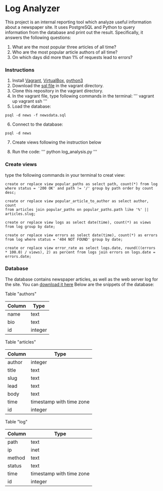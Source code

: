 # Log Analyzer
This project is an internal reporting tool which analyze useful information about a newspaper site. It uses PostgreSQL and Python to query information from the database and print out the result.  Specifically, it answers the following questions:

1. What are the most popular three articles of all time?
2. Who are the most popular article authors of all time?
3. On which days did more than 1% of requests lead to errors?

### Instructions
1. Install [Vagrant](https://www.vagrantup.com/), [VirtualBox](https://www.virtualbox.org/wiki/Download_Old_Builds_5_1), [python3](https://www.python.org/downloads/)
2. Download the [sql file](https://d17h27t6h515a5.cloudfront.net/topher/2016/August/57b5f748_newsdata/newsdata.zip) in the vagrant directory.   
3. Clone this repository in the vagrant directory.
4. In the vagrant file, type following commands in the terminal:
'''
vagrant up
vagrant ssh
'''
5. Load the database:
```
psql -d news -f newsdata.sql
```
6. Connect to the database:
``` 
psql -d news
```
7. Create views following the instruction below

8. Run the code:
'''
python log_analysis.py
'''

### Create views
type the following commands in your terminal to creat view:
```
create or replace view popular_paths as select path, count(*) from log where status = '200 OK' and path != '/' group by path order by count desc;

create or replace view popular_article_to_author as select author, count 
from articles join popular_paths on popular_paths.path like '%' || articles.slug;

create or replace view logs as select date(time), count(*) as views from log group by date;

create or replace view errors as select date(time), count(*) as errors from log where status = '404 NOT FOUND' group by date;

create or replace view error_rate as select logs.date, round(((errors * 100.0) / views), 2) as percent from logs join errors on logs.date = errors.date;
```


### Database
The database contains newspaper articles, as well as the web server log for the site. You can [download it here](https://d17h27t6h515a5.cloudfront.net/topher/2016/August/57b5f748_newsdata/newsdata.zip)
Below are the snippets of the database:

Table "authors"

Column |  Type   
-------|---------
name   | text    
bio    | text    
id     | integer 

Table "articles"

 Column |           Type           
--------|--------------------------
 author | integer                  
 title  | text                     
 slug   | text                     
 lead   | text                     
 body   | text                     
 time   | timestamp with time zone 
 id     | integer                  

 Table "log"

 Column |           Type           
--------|--------------------------
 path   | text                      
 ip     | inet                      
 method | text                      
 status | text                      
 time   | timestamp with time zone 
 id     | integer                  